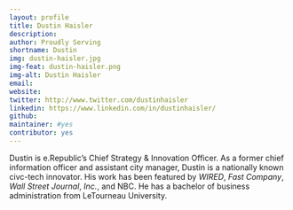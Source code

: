 ```yaml
---
layout: profile
title: Dustin Haisler
description: 
author: Proudly Serving
shortname: Dustin
img: dustin-haisler.jpg
img-feat: dustin-haisler.png
img-alt: Dustin Haisler
email: 
website: 
twitter: http://www.twitter.com/dustinhaisler
linkedin: https://www.linkedin.com/in/dustinhaisler/
github: 
maintainer: #yes
contributor: yes
---
```


Dustin is e.Republic’s Chief Strategy & Innovation Officer. As a former chief information officer and assistant city manager, Dustin is a nationally known civc-tech innovator. His work has been featured by *WIRED*, *Fast Company*, *Wall Street Journal*, *Inc.*, and NBC. He  has a bachelor of business administration from LeTourneau University. 
